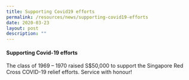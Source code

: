 ```yaml
---
title: Supporting Covid19 efforts
permalink: /resources/news/supporting-covid19-efforts
date: 2020-03-23
layout: post
description: ""
---
```

#### Supporting Covid-19 efforts

The class of 1969 – 1970 raised S$50,000 to support the Singapore Red Cross COVID-19 relief efforts. Service with honour!